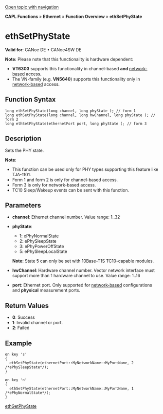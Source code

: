 [Open topic with navigation](../../../../../CANoeDEFamily.htm#Topics/CAPLFunctions/IP/Functions/CAPLfunctionEthSetPhyState.md)

**CAPL Functions** » **Ethernet** » **Function Overview** » **ethSetPhyState**

# ethSetPhyState

**Valid for**: CANoe DE • CANoe4SW DE

**Note:** Please note that this functionality is hardware dependent:
- **VT6303** supports this functionality in channel-based **and** [network-based](../../../CANoeCANalyzer/Ethernet/EthernetPortBasedNetworkAccess.md) access.
- The VN-family (e.g. **VN5640**) supports this functionality only in [network-based](../../../CANoeCANalyzer/Ethernet/EthernetPortBasedNetworkAccess.md) access.

## Function Syntax

```plaintext
long ethSetPhyState(long channel, long phyState ); // form 1
long ethSetPhyState(long channel, long hwChannel, long phyState ); // form 2
long ethSetPhyState(ethernetPort port, long phyState ); // form 3
```

## Description

Sets the PHY state.

**Note:**
- This function can be used only for PHY types supporting this feature like TJA-1101.
- Form 1 and form 2 is only for channel-based access.
- Form 3 is only for network-based access.
- TC10 Sleep/Wakeup events can be sent with this function.

## Parameters

- **channel**: Ethernet channel number. Value range: 1..32
- **phyState**:
  - 1: ePhyNormalState
  - 2: ePhySleepState
  - 3: ePhyPowerOffState
  - 5: ePhySleepLocalState

  **Note:** State 5 can only be set with 10Base-T1S TC10-capable modules.

- **hwChannel**: Hardware channel number. Vector network interface must support more than 1 hardware channel to use. Value range: 1..16
- **port**: Ethernet port. Only supported for [network-based](../../../CANoeCANalyzer/Ethernet/EthernetPortBasedNetworkAccess.md) configurations and **physical** measurement ports.

## Return Values

- **0**: Success
- **1**: Invalid channel or port.
- **2**: Failed

## Example

```plaintext
on key 's'
{
  ethSetPhyState(ethernetPort::MyNetworkName::MyPortName, 2 /*ePhySleepState*/);
}

on key 'n'
{
  ethSetPhyState(ethernetPort::MyNetworkName::MyPortName, 1 /*ePhyNormalState*/);
}
```

[ethGetPhyState](CAPLfunctionEthGetPhyState.md)
